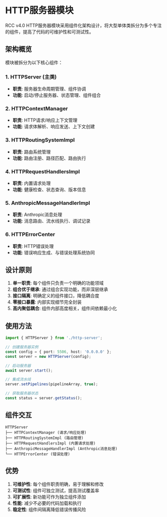 # HTTP服务器模块

RCC v4.0 HTTP服务器模块采用组件化架构设计，将大型单体类拆分为多个专注的组件，提高了代码的可维护性和可测试性。

## 架构概览

模块被拆分为以下核心组件：

### 1. HTTPServer (主类)
- **职责**: 服务器生命周期管理、组件协调
- **功能**: 启动/停止服务器、状态管理、组件组合

### 2. HTTPContextManager
- **职责**: HTTP请求/响应上下文管理
- **功能**: 请求体解析、响应发送、上下文创建

### 3. HTTPRoutingSystemImpl
- **职责**: 路由系统管理
- **功能**: 路由注册、路径匹配、路由执行

### 4. HTTPRequestHandlersImpl
- **职责**: 内置请求处理
- **功能**: 健康检查、状态查询、版本信息

### 5. AnthropicMessageHandlerImpl
- **职责**: Anthropic消息处理
- **功能**: 消息路由、流水线执行、调试记录

### 6. HTTPErrorCenter
- **职责**: HTTP错误处理
- **功能**: 错误响应生成、与错误处理系统协同

## 设计原则

1. **单一职责**: 每个组件只负责一个明确的功能领域
2. **组合优于继承**: 通过组合实现功能，而非深层继承
3. **接口隔离**: 明确定义的组件接口，降低耦合度
4. **零接口暴露**: 内部实现细节完全封装
5. **高内聚低耦合**: 组件内部高度相关，组件间依赖最小化

## 使用方法

```typescript
import { HTTPServer } from './http-server';

// 创建服务器实例
const config = { port: 5506, host: '0.0.0.0' };
const server = new HTTPServer(config);

// 启动服务器
await server.start();

// 集成流水线
server.setPipelines(pipelineArray, true);

// 获取服务器状态
const status = server.getStatus();
```

## 组件交互

```
HTTPServer
├── HTTPContextManager (请求/响应处理)
├── HTTPRoutingSystemImpl (路由管理)
├── HTTPRequestHandlersImpl (内置请求处理)
├── AnthropicMessageHandlerImpl (Anthropic消息处理)
└── HTTPErrorCenter (错误处理)
```

## 优势

1. **可维护性**: 每个组件职责明确，易于理解和修改
2. **可测试性**: 组件可独立测试，提高测试覆盖率
3. **可扩展性**: 新功能可作为独立组件添加
4. **性能**: 减少不必要的代码加载和执行
5. **稳定性**: 组件间隔离降低错误传播风险